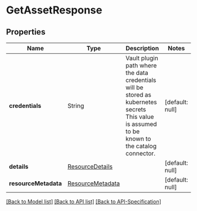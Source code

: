 # GetAssetResponse

## Properties
Name | Type | Description | Notes
------------ | ------------- | ------------- | -------------
**credentials** | String | Vault plugin path where the data credentials will be stored as kubernetes secrets This value is assumed to be known to the catalog connector. | [default: null]
**details** | [ResourceDetails](../Models/ResourceDetails.md) |  | [default: null]
**resourceMetadata** | [ResourceMetadata](../Models/ResourceMetadata.md) |  | [default: null]

[[Back to Model list]](../README.md#documentation-for-models) [[Back to API list]](../README.md#documentation-for-api-endpoints) [[Back to API-Specification]](../README.md)

